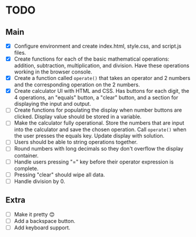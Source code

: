 # TODO

## Main

- [x] Configure environment and create index.html, style.css, and script.js files.
- [x] Create functions for each of the basic mathematical operations: addition, subtraction, multiplication, and division. Have these operations working in the browser console.
- [x] Create a function called `operate()` that takes an operator and 2 numbers and the corresponding operation on the 2 numbers.
- [x] Create calculator UI with HTML and CSS. Has buttons for each digit, the 4 operations, an "equals" button, a "clear" button, and a section for displaying the input and output.
- [ ] Create functions for populating the display when number buttons are clicked. Display value should be stored in a variable.
- [ ] Make the calculator fully operational. Store the numbers that are input into the calculator and save the chosen operation. Call `operate()` when the user presses the equals key. Update display with solution.
- [ ] Users should be able to string operations together.
- [ ] Round numbers with long decimals so they don't overflow the display container.
- [ ] Handle users pressing "=" key before their operator expression is complete.
- [ ] Pressing "clear" should wipe all data.
- [ ] Handle division by 0.

## Extra

- [ ] Make it pretty :blush:
- [ ] Add a backspace button.
- [ ] Add keyboard support.